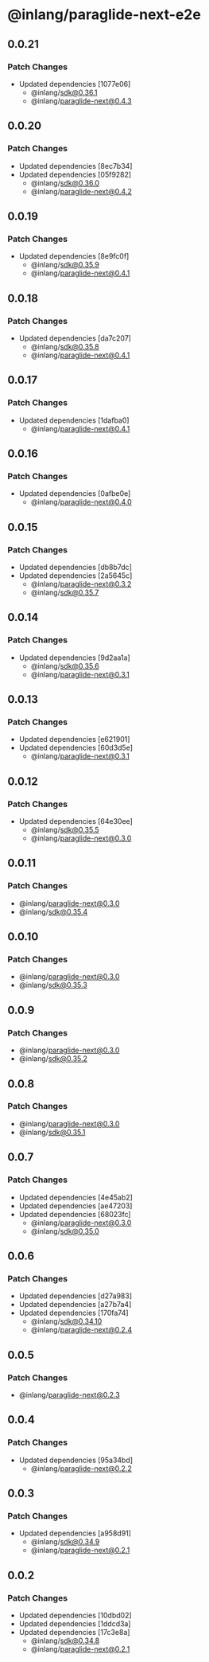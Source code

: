 # @inlang/paraglide-next-e2e

## 0.0.21

### Patch Changes

- Updated dependencies [1077e06]
  - @inlang/sdk@0.36.1
  - @inlang/paraglide-next@0.4.3

## 0.0.20

### Patch Changes

- Updated dependencies [8ec7b34]
- Updated dependencies [05f9282]
  - @inlang/sdk@0.36.0
  - @inlang/paraglide-next@0.4.2

## 0.0.19

### Patch Changes

- Updated dependencies [8e9fc0f]
  - @inlang/sdk@0.35.9
  - @inlang/paraglide-next@0.4.1

## 0.0.18

### Patch Changes

- Updated dependencies [da7c207]
  - @inlang/sdk@0.35.8
  - @inlang/paraglide-next@0.4.1

## 0.0.17

### Patch Changes

- Updated dependencies [1dafba0]
  - @inlang/paraglide-next@0.4.1

## 0.0.16

### Patch Changes

- Updated dependencies [0afbe0e]
  - @inlang/paraglide-next@0.4.0

## 0.0.15

### Patch Changes

- Updated dependencies [db8b7dc]
- Updated dependencies [2a5645c]
  - @inlang/paraglide-next@0.3.2
  - @inlang/sdk@0.35.7

## 0.0.14

### Patch Changes

- Updated dependencies [9d2aa1a]
  - @inlang/sdk@0.35.6
  - @inlang/paraglide-next@0.3.1

## 0.0.13

### Patch Changes

- Updated dependencies [e621901]
- Updated dependencies [60d3d5e]
  - @inlang/paraglide-next@0.3.1

## 0.0.12

### Patch Changes

- Updated dependencies [64e30ee]
  - @inlang/sdk@0.35.5
  - @inlang/paraglide-next@0.3.0

## 0.0.11

### Patch Changes

- @inlang/paraglide-next@0.3.0
- @inlang/sdk@0.35.4

## 0.0.10

### Patch Changes

- @inlang/paraglide-next@0.3.0
- @inlang/sdk@0.35.3

## 0.0.9

### Patch Changes

- @inlang/paraglide-next@0.3.0
- @inlang/sdk@0.35.2

## 0.0.8

### Patch Changes

- @inlang/paraglide-next@0.3.0
- @inlang/sdk@0.35.1

## 0.0.7

### Patch Changes

- Updated dependencies [4e45ab2]
- Updated dependencies [ae47203]
- Updated dependencies [68023fc]
  - @inlang/paraglide-next@0.3.0
  - @inlang/sdk@0.35.0

## 0.0.6

### Patch Changes

- Updated dependencies [d27a983]
- Updated dependencies [a27b7a4]
- Updated dependencies [170fa74]
  - @inlang/sdk@0.34.10
  - @inlang/paraglide-next@0.2.4

## 0.0.5

### Patch Changes

- @inlang/paraglide-next@0.2.3

## 0.0.4

### Patch Changes

- Updated dependencies [95a34bd]
  - @inlang/paraglide-next@0.2.2

## 0.0.3

### Patch Changes

- Updated dependencies [a958d91]
  - @inlang/sdk@0.34.9
  - @inlang/paraglide-next@0.2.1

## 0.0.2

### Patch Changes

- Updated dependencies [10dbd02]
- Updated dependencies [1ddcd3a]
- Updated dependencies [17c3e8a]
  - @inlang/sdk@0.34.8
  - @inlang/paraglide-next@0.2.1
